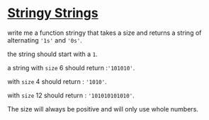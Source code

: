 # [Stringy Strings](https://www.codewars.com/kata/563b74ddd19a3ad462000054/train/swift)

write me a function stringy that takes a size and returns a string of alternating `'1s'` and `'0s'`.

the string should start with a `1`.

a string with `size` 6 should return :`'101010'`.

with `size` 4 should return : `'1010'`.

with `size` 12 should return : `'101010101010'`.

The size will always be positive and will only use whole numbers.
